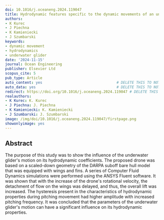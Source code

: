 ```yaml
---
doi: 10.1016/j.oceaneng.2024.119047
title: Hydrodynamic features specific to the dynamic movements of an underwater glider
authors:
- K Kurec
- J Piechna
- K Kamieniecki
- J Szumbarski
keywords:
- dynamic movement
- hydrodynamics
- underwater glider
date: '2024-11-15'
journal: Ocean Engineering
publisher: Elsevier Ltd
scopus_cite: 5
pub_type: Article
auto_content: yes                                  # DELETE THIS TO NOT AUTO GENERATE CONTENT
auto_data: yes                                     # DELETE THIS TO NOT AUTO GENERATE METADATA
redirect: https://doi.org/10.1016/j.oceaneng.2024.119047 # DELETE THIS TO NOT REDIRECT
realauthors:
- K Kurec: K. Kurec
- J Piechna: J. Piechna
- K Kamieniecki: K. Kamieniecki
- J Szumbarski: J. Szumbarski
image: /img/doi/10.1016/j.oceaneng.2024.119047/firstpage.png
showonlyimage: yes
---
```



## Abstract
The purpose of this study was to show the influence of the underwater glider's motion on its hydrodynamic coefficients. The proposed drone was based on a scaled-down geometry of the DARPA suboff bare hull model that was equipped with wings and fins. A series of Computer Fluid Dynamics simulations were performed using the ANSYS Fluent software. It was shown that with the increase of the drone's rotational velocity, the detachment of flow on the wings was delayed, and thus, the overall lift was increased. The hysteresis present in the characteristics of hydrodynamic properties during pitching movement had higher amplitude with increased pitching frequency. It was concluded that the parameters of the underwater glider's motion can have a significant influence on its hydrodynamic properties.
